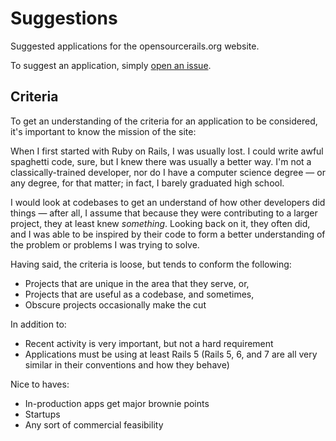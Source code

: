 # Suggestions

Suggested applications for the opensourcerails.org website.

To suggest an application, simply [open an issue](https://github.com/opensourcerails-org/suggestions/issues/new).

## Criteria

To get an understanding of the criteria for an application to be considered, it's important to know the mission of the site:

When I first started with Ruby on Rails, I was usually lost. I could write awful spaghetti code, sure, but I knew there was usually a better way. I'm not a classically-trained developer, nor do I have a computer science degree — or any degree, for that matter; in fact, I barely graduated high school. 

I would look at codebases to get an understand of how other developers did things — after all, I assume that because they were contributing to a larger project, they at least knew _something_. Looking back on it, they often did, and I was able to be inspired by their code to form a better understanding of the problem or problems I was trying to solve.

Having said, the criteria is loose, but tends to conform the following: 
* Projects that are unique in the area that they serve, or,
* Projects that are useful as a codebase, and sometimes, 
* Obscure projects occasionally make the cut

In addition to:
* Recent activity is very important, but not a hard requirement 
* Applications must be using at least Rails 5 (Rails 5, 6, and 7 are all very similar in their conventions and how they behave)

Nice to haves:
* In-production apps get major brownie points
* Startups
* Any sort of commercial feasibility 

